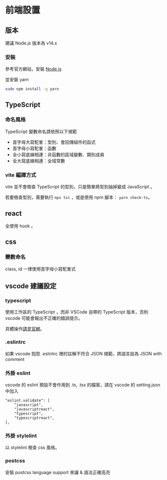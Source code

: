 # 前端設置

## 版本
建議 Node.js 版本為 v14.x

### 安裝
參考官方網站，安裝 [Node.js](https://nodejs.org/en/download/)

並安裝 yarn
```sh
sudo npm install -g yarn
```

## TypeScript

### 命名風格

TypeScript 變數命名請依照以下規範

- 首字母大寫駝峯：型別、會回傳組件的函式
- 首字母小寫駝峯：函數
- 全小寫底線相連：非函數的區域變數、類別成員
- 全大寫底線相連：全域常數

### vite 編譯方式

vite 並不會檢查 TypeScript 的型別，只是簡單將型別抽掉變成 JavaScript 。

若要檢查型別，需要執行 `npx tsc` ，或是使用 npm 腳本： `yarn check-ts`。

## react
全使用 hook 。

## css

### 變數命名

class, id 一律使用首字母小寫駝峯式

## vscode 建議設定

### typescript

使用工作區的 TypeScript ，而非 VSCode 自帶的 TypeScript 版本，否則 vscode 可能會報出不正確的錯誤提示。

具體操作[請見官網](https://code.visualstudio.com/docs/typescript/typescript-compiling#_using-the-workspace-version-of-typescript)。

### .eslintrc

如果 vscode 抱怨 .eslintrc 裡的註解不符合 JSON 規範，將語言設為 JSON with comment

### 外掛 eslint

vscode 的 eslint 預設不會作用到 .ts, .tsx 的檔案，請在 vscode 的 setting.json 中加入

```
"eslint.validate": [
    "javascript",
    "javascriptreact",
    "typescript",
    "typescriptreact",
],
```

### 外掛 stylelint
以 stylelint 檢查 css 風格。

### postcss
安裝 postcss language support 來讓 & 語法正確高亮
